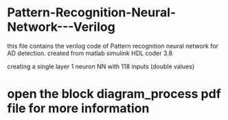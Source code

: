 # Pattern-Recognition-Neural-Network---Verilog
this file contains the verilog code of Pattern recognition neural network for AD detection. created from matlab simulink HDL coder 3.8

creating a single layer 1 neuron NN with 118 inputs (double values) 
# open the block diagram_process pdf file for more information 
